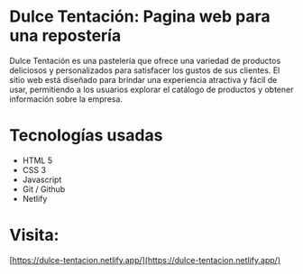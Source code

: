 # Dulce Tentación: Pagina web para una repostería
Dulce Tentación es una pastelería que ofrece una variedad de productos
                deliciosos y personalizados para satisfacer los gustos de sus clientes.
                El sitio web está diseñado para brindar una experiencia atractiva y fácil de usar,
                permitiendo a los usuarios explorar el catálogo de productos 
                y obtener información sobre la empresa.

# Tecnologías usadas
- HTML 5
- CSS 3
- Javascript
- Git / Github
- Netlify

# Visita:
[https://dulce-tentacion.netlify.app/](https://dulce-tentacion.netlify.app/)
